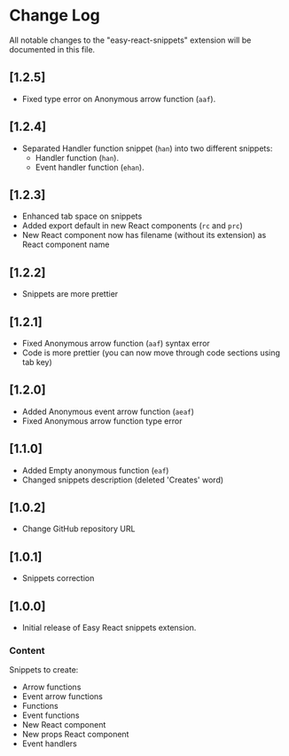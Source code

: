 # Change Log
All notable changes to the "easy-react-snippets" extension will be documented in this file.

## [1.2.5]

- Fixed type error on Anonymous arrow function (`aaf`).

## [1.2.4]

- Separated Handler function snippet (`han`) into two different snippets:
   - Handler function (`han`).
   - Event handler function (`ehan`).

## [1.2.3]

- Enhanced tab space on snippets
- Added export default in new React components (`rc` and `prc`)
- New React component now has filename (without its extension) as React component name

## [1.2.2]

- Snippets are more prettier

## [1.2.1]

- Fixed Anonymous arrow function (`aaf`) syntax error
- Code is more prettier (you can now move through code sections using tab key)

## [1.2.0]

- Added Anonymous event arrow function (`aeaf`)
- Fixed Anonymous arrow function type error

## [1.1.0]

- Added Empty anonymous function (`eaf`)
- Changed snippets description (deleted 'Creates' word)

## [1.0.2]

- Change GitHub repository URL

## [1.0.1]

- Snippets correction

## [1.0.0]

- Initial release of Easy React snippets extension.

### Content

Snippets to create:
* Arrow functions
* Event arrow functions
* Functions
* Event functions
* New React component
* New props React component
* Event handlers